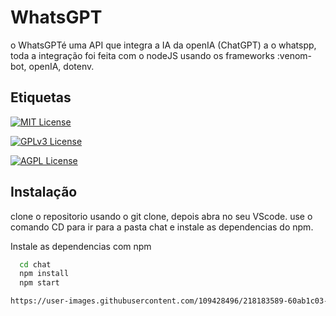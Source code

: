 
# WhatsGPT

o WhatsGPTé uma API que integra a IA da openIA (ChatGPT) a o whatspp, toda a integração foi feita com o nodeJS usando os frameworks :venom-bot, openIA, dotenv.






## Etiquetas



[![MIT License](https://img.shields.io/badge/License-MIT-green.svg)](https://choosealicense.com/licenses/mit/)

[![GPLv3 License](https://img.shields.io/badge/License-GPL%20v3-yellow.svg)](https://opensource.org/licenses/)

[![AGPL License](https://img.shields.io/badge/license-AGPL-blue.svg)](http://www.gnu.org/licenses/agpl-3.0)


## Instalação

clone o repositorio usando o git clone, depois abra no seu VScode.
use o comando CD para ir para a pasta chat e instale as dependencias do npm.

Instale as dependencias com npm

```bash
  cd chat
  npm install 
  npm start

https://user-images.githubusercontent.com/109428496/218183589-60ab1c03-851e-4af6-930d-25c22592e157.mov


```


    
